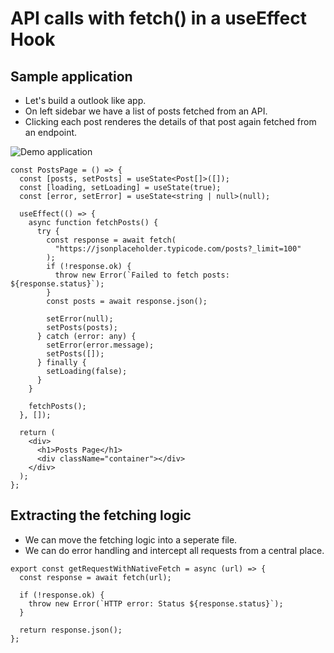 # API calls with fetch() in a useEffect Hook

## Sample application

- Let's build a outlook like app.
- On left sidebar we have a list of posts fetched from an API.
- Clicking each post renderes the details of that post again fetched from an endpoint.

![Demo application](https://blog.logrocket.com/wp-content/uploads/2024/03/fetching-posts-demo.gif)

```tsx
const PostsPage = () => {
  const [posts, setPosts] = useState<Post[]>([]);
  const [loading, setLoading] = useState(true);
  const [error, setError] = useState<string | null>(null);

  useEffect(() => {
    async function fetchPosts() {
      try {
        const response = await fetch(
          "https://jsonplaceholder.typicode.com/posts?_limit=100"
        );
        if (!response.ok) {
          throw new Error(`Failed to fetch posts: ${response.status}`);
        }
        const posts = await response.json();

        setError(null);
        setPosts(posts);
      } catch (error: any) {
        setError(error.message);
        setPosts([]);
      } finally {
        setLoading(false);
      }
    }

    fetchPosts();
  }, []);

  return (
    <div>
      <h1>Posts Page</h1>
      <div className="container"></div>
    </div>
  );
};
```

## Extracting the fetching logic

- We can move the fetching logic into a seperate file.
- We can do error handling and intercept all requests from a central place.

```tsx
export const getRequestWithNativeFetch = async (url) => {
  const response = await fetch(url);

  if (!response.ok) {
    throw new Error(`HTTP error: Status ${response.status}`);
  }

  return response.json();
};
```
